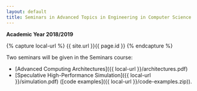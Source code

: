```yaml
---
layout: default
title: Seminars in Advanced Topics in Engineering in Computer Science
---
```

**Academic Year 2018/2019**    

{% capture local-url %}
{{ site.url }}{{ page.id }}
{% endcapture %}

Two seminars will be given in the Seminars course:

* [Advanced Computing Architectures]({{ local-url }}/architectures.pdf)
* [Speculative High-Performance Simulation]({{ local-url }}/simulation.pdf) ([code examples]({{ local-url }}/code-examples.zip)).
